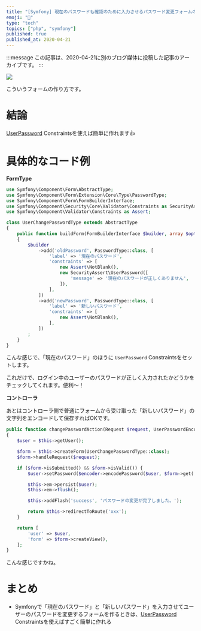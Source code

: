 ```yaml
---
title: "[Symfony] 現在のパスワードも確認のために入力させるパスワード変更フォームの作り方"
emoji: "🎻"
type: "tech"
topics: ["php", "symfony"]
published: true
published_at: 2020-04-21
---
```


:::message
この記事は、2020-04-21に別のブログ媒体に投稿した記事のアーカイブです。
:::

![](https://tva1.sinaimg.cn/large/007S8ZIlgy1ge1k12sixhj30sm0dgwfg.jpg)

こういうフォームの作り方です。

# 結論

[UserPassword](https://symfony.com/doc/current/reference/constraints/UserPassword.html) Constraintsを使えば簡単に作れます👍

# 具体的なコード例

**FormType**

```php
use Symfony\Component\Form\AbstractType;
use Symfony\Component\Form\Extension\Core\Type\PasswordType;
use Symfony\Component\Form\FormBuilderInterface;
use Symfony\Component\Security\Core\Validator\Constraints as SecurityAssert;
use Symfony\Component\Validator\Constraints as Assert;

class UserChangePasswordType extends AbstractType
{
    public function buildForm(FormBuilderInterface $builder, array $options)
    {
        $builder
            ->add('oldPassword', PasswordType::class, [
                'label' => '現在のパスワード',
                'constraints' => [
                    new Assert\NotBlank(),
                    new SecurityAssert\UserPassword([
                        'message' => '現在のパスワードが正しくありません',
                    ]),
                ],
            ])
            ->add('newPassword', PasswordType::class, [
                'label' => '新しいパスワード',
                'constraints' => [
                    new Assert\NotBlank(),
                ],
            ])
        ;
    }
}
```

こんな感じで、「現在のパスワード」のほうに `UserPassword` Constraintsをセットします。

これだけで、ログイン中のユーザーのパスワードが正しく入力されたかどうかをチェックしてくれます。便利〜！

**コントローラ**

あとはコントローラ側で普通にフォームから受け取った「新しいパスワード」の文字列をエンコードして保存すればOKです。

```php
public function changePasswordAction(Request $request, UserPasswordEncoderInterface $encoder)
{
    $user = $this->getUser();

    $form = $this->createForm(UserChangePasswordType::class);
    $form->handleRequest($request);

    if ($form->isSubmitted() && $form->isValid()) {
        $user->setPassword($encoder->encodePassword($user, $form->get('newPassword')->getData()));

        $this->em->persist($user);
        $this->em->flush();

        $this->addFlash('success', 'パスワードの変更が完了しました。');

        return $this->redirectToRoute('xxx');
    }

    return [
        'user' => $user,
        'form' => $form->createView(),
    ];
}
```

こんな感じですかね。

# まとめ

* Symfonyで「現在のパスワード」と「新しいパスワード」を入力させてユーザーのパスワードを変更するフォームを作るときは、[UserPassword](https://symfony.com/doc/current/reference/constraints/UserPassword.html) Constraintsを使えばすごく簡単に作れる
